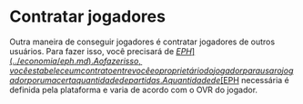 # Contratar jogadores

Outra maneira de conseguir jogadores é contratar jogadores de outros usuários. Para fazer isso, você precisará de [$EPH](../economia/eph.md). Ao fazer isso, você estabelece um contrato entre você e o proprietário do jogador para usar o jogador por uma certa quantidade de partidas. A quantidade de [$EPH](../economia/eph.md) necessária é definida pela plataforma e varia de acordo com o OVR do jogador.
